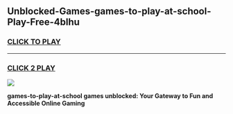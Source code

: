 
## Unblocked-Games-games-to-play-at-school-Play-Free-4blhu
<h3>
<a href="https://premium76.site?title=games-to-play-at-school&ref=09A">CLICK TO PLAY</a></h3>
<hr>

<h3>
<a href="https://premium76.site?title=games-to-play-at-school&ref=09A">CLICK 2 PLAY</a>
  
</h3>

<a href="https://premium76.site?title=games-to-play-at-school&ref=09A"><img src="https://clearcache.store/games.png"></a>


**games-to-play-at-school games unblocked: Your Gateway to Fun and Accessible Online Gaming**
